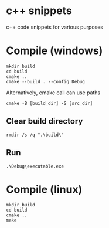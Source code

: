 # c++ snippets
c++ code snippets for various purposes

# Compile (windows)
```
mkdir build
cd build
cmake ..
cmake --build . --config Debug
```
Alternatively, cmake call can use paths
```
cmake -B [build_dir] -S [src_dir]
```

## Clear build directory
```
rmdir /s /q ".\build\"
```

## Run 
```
.\Debug\executable.exe
```

# Compile (linux)
```
mkdir build
cd build
cmake ..
make
```
